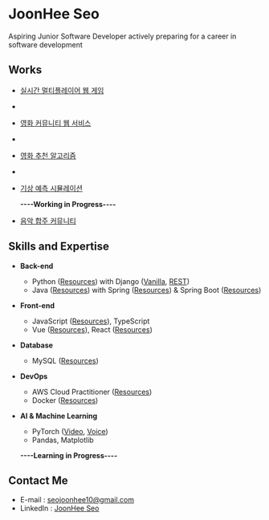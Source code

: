 
# JoonHee Seo
Aspiring Junior Software Developer actively preparing for a career in software development


## Works
- [실시간 멀티플레이어 웹 게임](https://github.com/JoonHeeSeo/realtime_multiplayer_webgame)
- 
- [영화 커뮤니티 웹 서비스](https://github.com/JoonHeeSeo/movie_community_webservice)
- 
- [영화 추천 알고리즘](https://github.com/JoonHeeSeo/movie_recommend)
- 
- [기상 예측 시뮬레이션](https://github.com/JoonHeeSeo/weather_prediction_simulation)

  **----Working in Progress----**
- [음악 합주 커뮤니티](https://github.com/JoonHeeSeo/music_ensemble_community)


## Skills and Expertise
- **Back-end** 
  - Python ([Resources](https://github.com/JoonHeeSeo/WIL_Python)) with Django ([Vanilla](https://github.com/JoonHeeSeo/WIL_Django), [REST](https://github.com/JoonHeeSeo/WIL_Django_REST_Framework))
  - Java ([Resources](https://github.com/JoonHeeSeo/WIL_Java)) with Spring ([Resources](https://github.com/JoonHeeSeo/WIL_Spring/tree/main/Spring_MVC_1st_Backend_Web)) & Spring Boot ([Resources](https://github.com/JoonHeeSeo/WIL_Spring/tree/main/Spring_Boot))
 
- **Front-end**
  - JavaScript ([Resources](https://github.com/JoonHeeSeo/WIL_JavaScript)), TypeScript
  - Vue ([Resources](https://github.com/JoonHeeSeo/WIL_Vue)), React ([Resources](https://github.com/JoonHeeSeo/WIL_React))

- **Database**
  - MySQL ([Resources](https://github.com/JoonHeeSeo/WIL_Database))

- **DevOps**
  - AWS Cloud Practitioner ([Resources](https://github.com/JoonHeeSeo/WIL_AWS))
  - Docker ([Resources](https://github.com/JoonHeeSeo/WIL_Docker))

- **AI & Machine Learning**
  - PyTorch ([Video](https://github.com/JoonHeeSeo/AI_Voice_and_Video/tree/main/AI_Video), [Voice](https://github.com/JoonHeeSeo/AI_Voice_and_Video/tree/main/AI_Voice))
  - Pandas, Matplotlib

  **----Learning in Progress----**


## Contact Me
- E-mail : [seojoonhee10@gmail.com](mailto:seojoonhee10@gmail.com)
- LinkedIn : [JoonHee Seo](https://www.linkedin.com/in/joonhee-seo-82909027a/)

